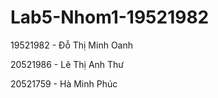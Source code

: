 # Lab5-Nhom1-19521982
19521982 - Đỗ Thị Minh Oanh

20521986 - Lê Thị Anh Thư

20521759 - Hà Minh Phúc
